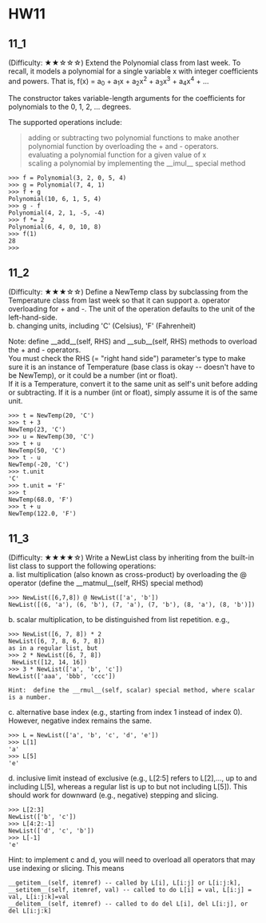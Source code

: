 # HW11

## 11_1
(Difficulty: ★★☆☆☆) Extend the Polynomial class from last week.  To recall, it models a polynomial for a single variable x with integer coefficients and powers.   That is,
f(x) = a<sub>0</sub> + a<sub>1</sub>x + a<sub>2</sub>x<sup>2</sup> + a<sub>3</sub>x<sup>3</sup> + a<sub>4</sub>x<sup>4</sup> +  ...

The constructor takes variable-length arguments for the coefficients for polynomials to the 0, 1, 2, … degrees.

The supported operations include: 

>adding or subtracting two polynomial functions to make another polynomial function by overloading the + and - operators.\
>evaluating a polynomial function for a given value of x\
>scaling a polynomial by implementing the \_\_imul\_\_ special method


```
>>> f = Polynomial(3, 2, 0, 5, 4)
>>> g = Polynomial(7, 4, 1)
>>> f + g
Polynomial(10, 6, 1, 5, 4)
>>> g - f
Polynomial(4, 2, 1, -5, -4)
>>> f *= 2
Polynomial(6, 4, 0, 10, 8)
>>> f(1)
28
>>>
```

## 11_2
(Difficulty: ★★★☆☆) Define a NewTemp class by subclassing from the Temperature class from last week so that it can support 
a.	operator overloading for + and -.  The unit of the operation defaults to the unit of the left-hand-side.\
b.	changing units, including 'C' (Celsius), 'F' (Fahrenheit)

Note: define \_\_add\_\_(self, RHS) and \_\_sub\_\_(self, RHS) methods to overload the + and - operators. \
You must check the RHS (= "right hand side") parameter's type to make sure it is an instance of Temperature (base class is okay -- doesn't have to be NewTemp), or it could be a number (int or float). \
If it is a Temperature, convert it to the same unit as self's unit before adding or subtracting.  If it is a number (int or float), simply assume it is of the same unit.


```
>>> t = NewTemp(20, 'C')
>>> t + 3
NewTemp(23, 'C')
>>> u = NewTemp(30, 'C')
>>> t + u
NewTemp(50, 'C')
>>> t - u
NewTemp(-20, 'C')
>>> t.unit
'C'
>>> t.unit = 'F'
>>> t
NewTemp(68.0, 'F')
>>> t + u
NewTemp(122.0, 'F')
```


## 11_3
(Difficulty: ★★★★☆) Write a NewList class by inheriting from the built-in list class to support the following operations:\
a.	list multiplication (also known as cross-product) by overloading the @ operator (define the \_\_matmul\_\_(self, RHS) special method)
```
>>> NewList([6,7,8]) @ NewList(['a', 'b'])
NewList([(6, 'a'), (6, 'b'), (7, 'a'), (7, 'b'), (8, 'a'), (8, 'b')])
```

b.	scalar multiplication, to be distinguished from list repetition.  e.g., 
```
>>> NewList([6, 7, 8]) * 2 
NewList([6, 7, 8, 6, 7, 8]) 
as in a regular list, but
>>> 2 * NewList([6, 7, 8]) 
 NewList([12, 14, 16])
>>> 3 * NewList(['a', 'b', 'c'])
NewList(['aaa', 'bbb', 'ccc'])

Hint:  define the __rmul__(self, scalar) special method, where scalar is a number.
```

c.	alternative base index (e.g., starting from index 1 instead of index 0).  However, negative index remains the same.
```
>>> L = NewList(['a', 'b', 'c', 'd', 'e'])
>>> L[1]
'a'
>>> L[5]
'e'
```

d.	inclusive limit instead of exclusive (e.g., L[2:5] refers to L[2],..., up to and including L[5], whereas a regular list is up to but not including L[5]).  This should work for downward (e.g., negative) stepping and slicing.
```
>>> L[2:3]
NewList(['b', 'c'])
>>> L[4:2:-1]
NewList(['d', 'c', 'b'])
>>> L[-1]
'e'
```

Hint: to implement c and d, you will need to overload all operators that may use indexing or slicing. This means 
```
__getitem__(self, itemref) -- called by L[i], L[i:j] or L[i:j:k],
__setitem__(self, itemref, val) -- called to do L[i] = val, L[i:j] = val, L[i:j:k]=val
__delitem__(self, itemref) -- called to do del L[i], del L[i:j], or del L[i:j:k]
```
